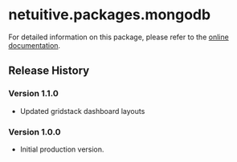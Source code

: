 # netuitive.packages.mongodb

For detailed information on this package, please refer to the [online documentation](https://hlp.app.netuitive.com/Content/Integrations/mongodb.htm).

## Release History

### Version 1.1.0

* Updated gridstack dashboard layouts

### Version 1.0.0

* Initial production version.
